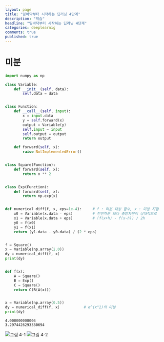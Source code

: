 ```yaml
---
layout: page
title: "밑바닥부터 시작하는 딥러닝 4단계"
description: "학습"
headline: "밑바닥부터 시작하는 딥러닝 4단계"
categories: deeplearnig
comments: true
published: true
---
```

# 미분   

```python
import numpy as np

class Variable:
    def __init__(self, data):
        self.data = data


class Function:
    def __call__(self, input):
        x = input.data
        y = self.forward(x)
        output = Variable(y)
        self.input = input
        self.output = output
        return output

    def forward(self, x):
        raise NotImplementedError()


class Square(Function):
    def forward(self, x):
        return x ** 2


class Exp(Function):
    def forward(self, x):
        return np.exp(x)


def numerical_diff(f, x, eps=1e-4):     # f : 미분 대상 함수, x : 미분 지점 
    x0 = Variable(x.data - eps)         # 전진차분 보다 중앙차분이 상대적으로 오차가 작음.
    x1 = Variable(x.data + eps)         # (f(x+h) - f(x-h)) / 2h
    y0 = f(x0)
    y1 = f(x1)
    return (y1.data - y0.data) / (2 * eps)


f = Square()
x = Variable(np.array(2.0))
dy = numerical_diff(f, x)
print(dy)


def f(x):
    A = Square()
    B = Exp()
    C = Square()
    return C(B(A(x)))


x = Variable(np.array(0.5))
dy = numerical_diff(f, x)           # e^(x^2)의 미분
print(dy)
```

    4.000000000004
    3.2974426293330694
    

![그림 4-1](https://user-images.githubusercontent.com/73815944/109747956-611a3200-7c1b-11eb-887a-9b90b9ac0538.png)
![그림 4-2](https://user-images.githubusercontent.com/73815944/109747959-61b2c880-7c1b-11eb-8eaa-efbd5777cbd2.png)


